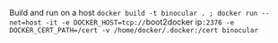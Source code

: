 Build and run on a host
`docker build -t binocular . ; docker run --net=host -it -e DOCKER_HOST=tcp://`boot2docker ip`:2376 -e DOCKER_CERT_PATH=/cert -v /home/docker/.docker:/cert binocular`